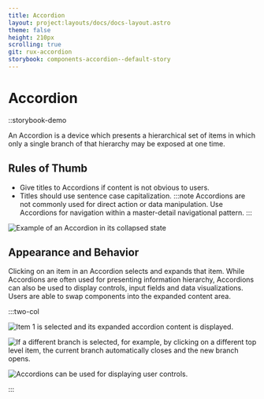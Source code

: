 ```yaml
---
title: Accordion
layout: project:layouts/docs/docs-layout.astro
theme: false
height: 210px
scrolling: true
git: rux-accordion
storybook: components-accordion--default-story
---
```


# Accordion

::storybook-demo

An Accordion is a device which presents a hierarchical set of items in which only a single branch of that hierarchy may be exposed at one time.

## Rules of Thumb

- Give titles to Accordions if content is not obvious to users.
- Titles should use sentence case capitalization.
  :::note
  Accordions are not commonly used for direct action or data manipulation. Use Accordions for navigation within a master-detail navigational pattern.
  :::

![Example of an Accordion in its collapsed state](/img/components/accordion-1.png)

## Appearance and Behavior

Clicking on an item in an Accordion selects and expands that item. While Accordions are often used for presenting information hierarchy, Accordions can also be used to display controls, input fields and data visualizations. Users are able to swap components into the expanded content area.

:::two-col

![Item 1 is selected and its expanded accordion content is displayed.](/img/components/accordion-2.png "Do: Item 1 is selected and its expanded accordion content is displayed.")

![If a different branch is selected, for example, by clicking on a different top level item, the current branch automatically closes and the new branch opens.](/img/components/accordion-3.png "If a different branch is selected, for example, by clicking on a different top level item, the current branch automatically closes and the new branch opens.")

![Accordions can be used for displaying user controls.](/img/components/accordion-4.png "Accordions can be used for displaying user controls.")

:::
